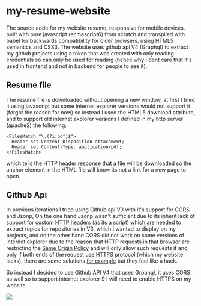# my-resume-website

The source code for my website resume, responsive for mobile devices. built with pure javascript (ecmascript6) from scratch and transpiled with babel for backwards compatibility for older browsers, using HTML5 semantics and CSS3. 
The website uses github api V4 (Graphql) to extract my github projects using a token that was created with only reading credentials so can only be used for reading (hence why I dont care that it's used in frontend and not in backend for people to see it).

## Resume file

The resume file is downloaded without opening a new window, at first I tried it using javascript but some internet explorer versions would not support it (forgot the reason for now) so instead I used the HTML5 download attribute, and to support old internet explorer versions I defined in my http server (apache2) the following:

```shell script
<FilesMatch "\.(?i:pdf)$">
  Header set Content-Disposition attachment;
  Header set Content-Type: application/pdf;
</FilesMatch>
```

which tells the HTTP header response that a file will be downloaded so the anchor element in the HTML file will know its not a link for a new page to open.

## Github Api

In previous iterations I tried using Github api V3 with it's support for CORS and Jsonp, On the one hand Jsonp wasn't sufficient due to its inherit lack of support for custom HTTP headers (as its a script) which are needed to extract topics for repositories in V3, which I wanted to display on my projects, and on the other hand CORS did not work on some versions of internet explorer due to the reason that HTTP requests in that browser are restricting the [Same Origin Policy](https://en.wikipedia.org/wiki/Same-origin_policy) and will only allow such requests if and only if both ends of the request use HTTPS protocol (which my website lacks), there are some solutions [for example](http://blog.gauffin.org/2014/04/how-to-use-cors-requests-in-internet-explorer-9-and-below/) but they feel like a hack.

So instead I decided to use Github API V4 that uses Grpahql, it uses CORS as well so to support internet explorer 9 I will need to enable HTTPS on my website.

![](https://i.imgur.com/6HAkBib.png)

